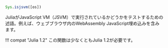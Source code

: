 ```julia
Sys.isjsvm([os])
```

JuliaがJavaScript VM（JSVM）で実行されているかどうかをテストするための述語。例えば、ウェブブラウザ内のWebAssembly JavaScript埋め込みを含みます。

!!! compat "Julia 1.2"
    この関数は少なくともJulia 1.2が必要です。

